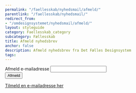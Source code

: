 ```yaml
---
permalink: "/faellesskab/nyhedsmail/afmeld/"
parentlink: "/faellesskab/nyhedsmail/"
redirect_from:
- "/omdesignsystemet/nyhedsmail/afmeld/"
layout: styleguide
category: Faellesskab_category
subcategory: Fællesskab
title: Afmeld nyhedsbrev
anchor: false
description: Afmeld nyhedsbrev fra Det Fælles Designsystem
tags:
---
```

   
<div class="alert mt-5" id="newsletter-alert" role="alert" hidden>
    <div class="alert-body">
        <h2 class="alert-heading"></h2>
        <div class="alert-text"></div>
    </div>
</div>
<nav aria-labelledby="newsletter-alert-heading" hidden>
    <div class="alert mt-5" id="newsletter-alert-nav" role="alert" data-module="error-summary">
        <div class="alert-body">
            <h2 class="alert-heading" id="newsletter-alert-heading"></h2>
            <div class="alert-text"></div>
        </div>
    </div>
</nav>
<div class="newsletter-container mt-5">
    <form action="https://det-faelles-designsystem.uxmail.io/handlers/post/" method="post" id="newsform" novalidate>
        <input type="hidden" value="" id="newsletter_action">
        <input type="hidden" value="" id="newsletter_lists">
        <input type="hidden" value="" id="newsletter_language">
        <input type="hidden" name="failure_url" value="" id="failure_url">
        <input type="hidden" name="success_url" value="" id="success_url">
        <div class="form-group" id="newsletter-emailaddress">
            <label class="form-label" for="i_newsform_email">Afmeld e-mailadresse</label>
            <span class="form-error-message d-none" id="i_newsform_email-error"></span>
            <input type="email" class="form-input" id="i_newsform_email" autocomplete="email" required>
        </div>
        <input type="submit" class="button button-primary mt-5" value="Afmeld" id="newsletter-submit">
    </form>
    <p class="mt-9 pt-0 mb-9">
        <a href="/faellesskab/nyhedsmail/">Tilmeld en <span class='nowrap'>e-mailadresse</span> her</a>
    </p>
</div>
